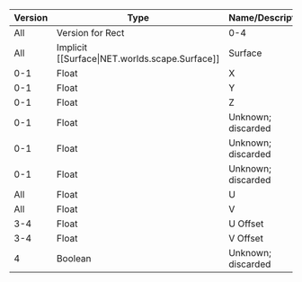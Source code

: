 | Version | Type | Name/Description |
| --- | --- | --- |
| All | Version for Rect | 0-4 |
| All | Implicit [[Surface\|NET.worlds.scape.Surface]] | Surface |
| 0-1 | Float | X |
| 0-1 | Float | Y |
| 0-1 | Float | Z |
| 0-1 | Float | Unknown; discarded |
| 0-1 | Float | Unknown; discarded |
| 0-1 | Float | Unknown; discarded |
| All | Float | U |
| All | Float | V |
| 3-4 | Float | U Offset |
| 3-4 | Float | V Offset |
| 4 | Boolean | Unknown; discarded |
